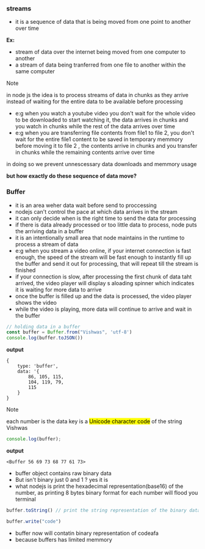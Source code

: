 ### streams
- it is a sequence of data that is being moved from one point to another over time

**Ex:**
- stream of data over the internet being moved from one computer to another
- a stream of data being tranferred from one file to another within the same computer

> [!NOTE]
> in node js the idea is to process streams of data in chunks as they arrive instead of waiting for the entire data to be available before processing
- e:g when you watch a youtube video you don't wait for the whole video to be downloaded to start watching it, the data arrives in chunks and you watch in chunks while the rest of the data arrives over time
- e:g when you are transferring file contents from file1 to file 2, you don't wait for the entire file1 content to be saved in temporary memmory before moving it to file 2 , the contents arrive in chunks and you transfer in chunks while the remaining contents arrive over time

in doing so we prevent unnescessary data downloads and memmory usage

**but how exactly do these sequence of data move?**

### Buffer
- it is an area weher data wait before send to proccessing
- nodejs can't control the pace at which data arrives in the stream
- it can only decide when is the right time to send the data for processing
- if there is data already processed or too little data to process, node puts the arriving data in a buffer
- it is an intentionally small area that node maintains in the runtime to process a stream of data
- e:g when you stream a video online, if your internet connection is fast enough, the speed of the stream will be fast enough to instantly fill up the buffer and send it out for processing, that will repeat till the stream is finished
- if your connection is slow, after processing the first chunk of data taht arrived, the video player will display s aloading spinner which indicates it is waiting for more data to arrive
- once the buffer is filled up and the data is processed, the video player shows the video
- while the video is playing, more data will continue to arrive and wait in the buffer

```js
// holding data in a buffer
const buffer = Buffer.from("Vishwas", 'utf-8')
console.log(buffer.toJSON())
```
**output**
```
{ 
    type: 'buffer',
    data: '{
        86, 105, 115,
        104, 119, 79,
        115
    }
}
```
> [!NOTE]
> each number is the data key is a <mark>Unicode character code</mark> of the string Vishwas

```js
console.log(buffer);
```
**output**
```
<Buffer 56 69 73 68 77 61 73>
```
- buffer object contains raw binary data
- But isn't binary just 0 and 1 ? yes it is
- what nodejs is print the hexadecimal representation(base16) of the number, as printing 8 bytes binary format for each number will flood you terminal

```js
buffer.toString() // print the string representation of the binary data in the buffer
```
```js
buffer.write("code")
```
- buffer now will contatin binary representation of codeafa
- because buffers has limited memmory